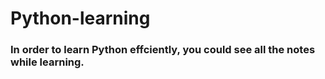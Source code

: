 # Python-learning
### In order to learn Python effciently,  you could see all the notes while learning.
